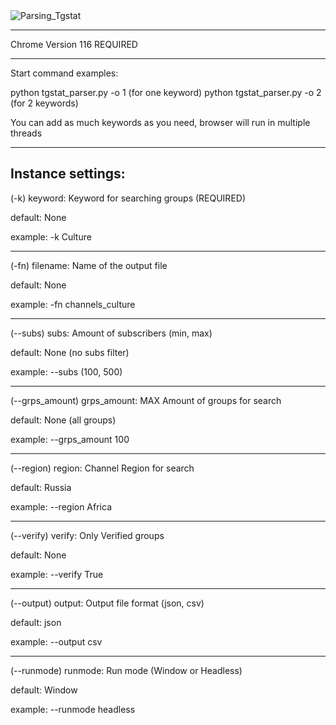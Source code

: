 <img src="https://s11.gifyu.com/images/S4EID.gif" alt="Parsing_Tgstat">

-----------------------------------------------

Chrome Version 116 REQUIRED

-----------------------------------------------
Start command examples:

python tgstat_parser.py -o 1 (for one keyword)
python tgstat_parser.py -o 2 (for 2 keywords)

You can add as much keywords as you need, browser will run in multiple threads

-----------------------------------------------
Instance settings:
-----------------------------------------------
(-k) keyword: Keyword for searching groups (REQUIRED)

default: None

example: -k Culture

-----------------------------------------------
(-fn) filename: Name of the output file

default: None

example: -fn channels_culture

-----------------------------------------------
(--subs) subs: Amount of subscribers (min, max)

default: None (no subs filter)

example: --subs (100, 500)

-----------------------------------------------
(--grps_amount) grps_amount: MAX Amount of groups for search

default: None (all groups)

example: --grps_amount 100

-----------------------------------------------
(--region) region: Channel Region for search

default: Russia

example: --region Africa

-----------------------------------------------
(--verify) verify: Only Verified groups

default: None

example: --verify True

-----------------------------------------------
(--output) output: Output file format (json, csv)

default: json

example: --output csv

-----------------------------------------------
(--runmode) runmode: Run mode (Window or Headless)

default: Window

example: --runmode headless
